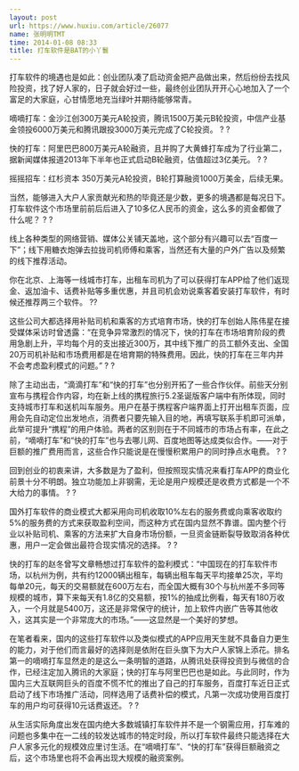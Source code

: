 ```yaml
---
layout: post
url: https://www.huxiu.com/article/26077
name: 张明明TMT
time: 2014-01-08 08:33
title: 打车软件是BAT的小丫鬟
---
```

打车软件的境遇也是如此：创业团队凑了启动资金把产品做出来，然后纷纷去找风险投资，找了好人家的，日子就会好过一些，最终创业团队开开心心地加入了一个富足的大家庭，心甘情愿地充当绿叶并期待能够常青。

嘀嘀打车：金沙江创300万美元A轮投资，腾讯1500万美元B轮投资，中信产业基金领投6000万美元和腾讯跟投3000万美元完成了C轮投资。 ? ?

快的打车：阿里巴巴800万美元A轮融资，且并购了大黄蜂打车成为了行业第二，据新闻媒体报道2013年下半年也正式启动B轮融资，估值超过3亿美元。 ? ?

摇摇招车：红杉资本 350万美元A轮投资，B轮打算融资1000万美金，后续无果。

当然，能够进入大户人家贡献光和热的毕竟还是少数，更多的境遇都是每况日下。打车软件这个市场里前前后后进入了10多亿人民币的资金，这么多的资金都做了什么呢？ ? ?

线上各种类型的网络营销、媒体公关铺天盖地，这个部分有兴趣可以去“百度一下”；线下用糖衣炮弹去拉拢司机师傅和乘客，当然还有大量的户外广告以及频繁的线下推荐活动。

你在北京、上海等一线城市打车，出租车司机为了可以获得打车APP给了他们返现金、返加油卡、话费补贴等多重优惠，并且司机会劝说乘客着安装打车软件，有时候还推荐两三个软件。 ??

这些公司大都选择用补贴司机和乘客的方式培育市场，快的打车创始人陈伟星在接受媒体采访时曾透露：“在竞争异常激烈的情况下，快的打车在市场培育阶段的费用急剧上升，平均每个月的支出接近300万，其中线下推广的员工额外支出、全国20万司机补贴和市场费用都是在培育期的特殊费用。因此，快的打车在三年内并不会考虑盈利模式的问题。” ? ?

除了主动出击，“滴滴打车”和“快的打车”也分别开拓了一些合作伙伴。前些天分别宣布与携程合作内容，均在新上线的携程旅行5.2圣诞版客户端中有所体现，同时支持城市打车和送机叫车服务。用户在基于携程客户端界面上打开出租车页面，应用会先自动定位出发地点，消费者只要先输入目的地，再填写联系手机即可派单，此举可提升“携程”的用户体验。两者的区别则在于不同城市的市场占有率，在此之前，“嘀嘀打车”和“快的打车”也与去哪儿网、百度地图等达成类似合作。——对于巨额的推广费用而言，这些合作只能说是在慢慢积累用户的同时挣点水电费。 ? ?

回到创业的初衷来讲，大多数是为了盈利，但按照现实情况来看打车APP的商业化前景十分不明朗。独立功能加上非钢需，无论是用户规模还是收费方式都是一个不大给力的事情。 ? ?

国外打车软件的商业模式大都采用向司机收取10%左右的服务费或向乘客收取约5%的服务费的方式来获取盈利空间，而这种方式在国内显然不靠谱。国内整个行业以补贴司机、乘客的方法来扩大自身市场份额，一旦资金链断裂导致取消各种优惠，用户一定会做出最符合现实情况的选择。 ? ?

快的打车的赵冬曾写文章畅想过打车软件的盈利模式：“中国现在的打车软件市场，以杭州为例，共有约12000辆出租车，每辆出租车每天平均接单25次，平均每单20元，每天的交易额就在600万左右，而全国大概有30个与杭州差不多同等规模的城市，算下来每天有1.8亿的交易额，按1%的抽成比例看，每天有180万收入，一个月就是5400万，这还是非常保守的统计，加上软件内嵌广告等其他收入，这其实是一个非常庞大的市场。”——这显然是一个美好的梦想。

在笔者看来，国内的这些打车软件以及类似模式的APP应用天生就不具备自力更生的能力，对于他们而言最好的选择则是依附在巨头旗下为大户人家锦上添花。排名第一的嘀嘀打车显然走的是这么一条明智的道路，从腾讯处获得投资到与微信的合作，已经注定加入腾讯的大家庭；快的打车与阿里巴巴也是如此。与此同时，作为国内三大互联网巨头的百度不慌不忙的推出了自己的打车服务，百度打车近日正式启动了线下市场推广活动，同样选用了话费补偿的模式，凡第一次成功使用百度打车的用户均可获得10元话费返还。 ? ?

从生活实际角度出发在国内绝大多数城镇打车软件并不是一个钢需应用，打车难的问题也多集中在一二线的较发达城市的特定时段，所以打车软件最终只能选择在大户人家多元化的规模效应里讨生活。在“嘀嘀打车”、“快的打车”获得巨额融资之后，这个市场里也将不会再出现大规模的融资案例。

